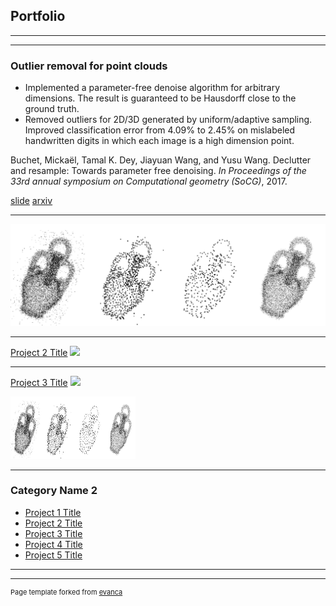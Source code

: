 ## Portfolio

---
---
### Outlier removal for point clouds

- Implemented a parameter-free denoise algorithm for arbitrary dimensions. The result is guaranteed to be Hausdorff close to the ground truth.
- Removed outliers for 2D/3D generated by uniform/adaptive sampling. Improved classification error from 4.09% to 2.45% on mislabeled handwritten digits in which each image is a high dimension point. 

Buchet, Mickaël, Tamal K. Dey, Jiayuan Wang, and Yusu Wang. Declutter and resample: Towards parameter free denoising. <em>In Proceedings of the 33rd annual symposium on Computational geometry (SoCG)</em>, 2017.

[slide]()
[arxiv](https://arxiv.org/abs/1511.05479)

---
<img src="images/pafree.png?raw=true">

---
[Project 2 Title](/pdf/sample_presentation.pdf)
<img src="images/dummy_thumbnail.jpg?raw=true"/>

---
[Project 3 Title](http://example.com/)
<img src="images/dummy_thumbnail.jpg?raw=true"/>

<img src="images/pafree.png?raw=true" width="200" height="100">

---

### Category Name 2

- [Project 1 Title](http://example.com/)
- [Project 2 Title](http://example.com/)
- [Project 3 Title](http://example.com/)
- [Project 4 Title](http://example.com/)
- [Project 5 Title](http://example.com/)

---




---
<p style="font-size:11px">Page template forked from <a href="https://github.com/evanca/quick-portfolio">evanca</a></p>
<!-- Remove above link if you don't want to attibute -->

